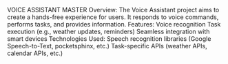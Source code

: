 VOICE ASSISTANT MASTER
Overview:
The Voice Assistant project aims to create a hands-free experience for users.
It responds to voice commands, performs tasks, and provides information.
Features:
Voice recognition
Task execution (e.g., weather updates, reminders)
Seamless integration with smart devices
Technologies Used:
Speech recognition libraries (Google Speech-to-Text, pocketsphinx, etc.)
Task-specific APIs (weather APIs, calendar APIs, etc.)
